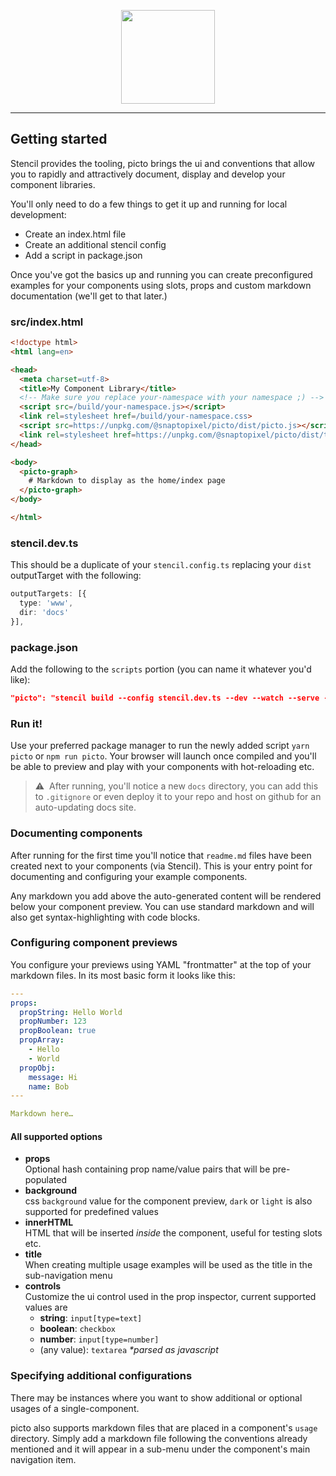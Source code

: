 <p align="center">
  <img src="https://raw.githubusercontent.com/snaptopixel/picto/master/assets/logo.svg?sanitize=true" width="150"/>
</p>

---
## Getting started

Stencil provides the tooling, picto brings the ui and conventions that allow you to rapidly and attractively document, display and develop your component libraries.

You'll only need to do a few things to get it up and running for local development:
- Create an index.html file
- Create an additional stencil config
- Add a script in package.json

Once you've got the basics up and running you can create preconfigured examples for your components using slots, props and custom markdown documentation (we'll get to that later.)

### src/index.html

```html
<!doctype html>
<html lang=en>

<head>
  <meta charset=utf-8>
  <title>My Component Library</title>
  <!-- Make sure you replace your-namespace with your namespace ;) -->
  <script src=/build/your-namespace.js></script>
  <link rel=stylesheet href=/build/your-namespace.css>
  <script src=https://unpkg.com/@snaptopixel/picto/dist/picto.js></script>
  <link rel=stylesheet href=https://unpkg.com/@snaptopixel/picto/dist/themes/default.css>
</head>

<body>
  <picto-graph>
    # Markdown to display as the home/index page
  </picto-graph>
</body>

</html>
```

### stencil.dev.ts
This should be a duplicate of your `stencil.config.ts` replacing your `dist` outputTarget with the following:

```ts
outputTargets: [{
  type: 'www',
  dir: 'docs'
}],
```

### package.json
Add the following to the `scripts` portion (you can name it whatever you'd like):

```json
"picto": "stencil build --config stencil.dev.ts --dev --watch --serve --docs-json docs/components.json"
```

### Run it!
Use your preferred package manager to run the newly added script `yarn picto` or `npm run picto`. Your browser will launch once compiled and you'll be able to preview and play with your components with hot-reloading etc.

> ⚠️&nbsp;&nbsp;After running, you'll notice a new `docs` directory, you can add this to `.gitignore` or even deploy it to your repo and host on github for an auto-updating docs site.

### Documenting components
After running for the first time you'll notice that `readme.md` files have been created next to your components (via Stencil). This is your entry point for documenting and configuring your example components.

Any markdown you add above the auto-generated content will be rendered below your component preview. You can use standard markdown and will also get syntax-highlighting with code blocks.

### Configuring component previews
You configure your previews using YAML "frontmatter" at the top of your markdown files. In its most basic form it looks like this:

```yaml
---
props:
  propString: Hello World
  propNumber: 123
  propBoolean: true
  propArray:
    - Hello
    - World
  propObj:
    message: Hi
    name: Bob 
---

Markdown here…
```

#### All supported options
- **props**  
Optional hash containing prop name/value pairs that will be pre-populated
- **background**  
css `background` value for the component preview, `dark` or `light` is also supported for predefined values
- **innerHTML**  
HTML that will be inserted _inside_ the component, useful for testing slots etc.
- **title**  
When creating multiple usage examples will be used as the title in the sub-navigation menu
- **controls**  
Customize the ui control used in the prop inspector, current supported values are  
  - **string**: `input[type=text]`
  - **boolean**: `checkbox`
  - **number**: `input[type=number]`
  - (any value): `textarea` _*parsed as javascript_

### Specifying additional configurations
There may be instances where you want to show additional or optional usages of a single-component.

picto also supports markdown files that are placed in a component's `usage` directory. Simply add a markdown file following the conventions already mentioned and it will appear in a sub-menu under the component's main navigation item.
